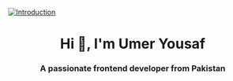[![Introduction](https://i.postimg.cc/8CQcdnYN/Whats-App-Video-2024-01-02-at-4-47-01-PM.gif)](https://postimg.cc/mPjTBVR5)

<h1 align="center">Hi 👋, I'm Umer Yousaf</h1>
<h3 align="center">A passionate frontend developer from Pakistan</h3>


